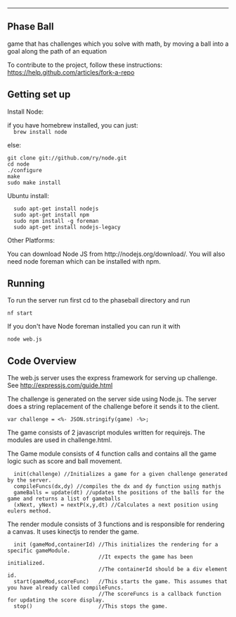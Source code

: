 -------------------
Phase Ball
-------------------

game that has challenges which you solve with math, by moving a ball into a goal along the path of an equation

To contribute to the project, follow these instructions:<br/>
https://help.github.com/articles/fork-a-repo


Getting set up
-------------------

<p>Install Node:</p>
if you have homebrew installed, you can just:

<code>
  brew install node
</code>

else:
```
git clone git://github.com/ry/node.git
cd node
./configure
make
sudo make install
```

<p> Ubuntu install:</p>

```
  sudo apt-get install nodejs
  sudo apt-get install npm
  sudo npm install -g foreman
  sudo apt-get install nodejs-legacy
```

<p> Other Platforms:</p>
You can download Node JS from http://nodejs.org/download/.
You will also need node foreman which can be installed with npm.

Running
------------------
To run the server run first cd to the phaseball directory and run
```
nf start
```

If you don't have Node foreman installed you can run it with
```
node web.js
```

Code Overview
------------------
The web.js server uses the express framework for serving up challenge. See http://expressjs.com/guide.html

The challenge is generated on the server side using Node.js.
The server does a string replacement of the challenge before it sends it to the client.

```
var challenge = <%- JSON.stringify(game) -%>;
```



The game consists of 2 javascript modules written for requirejs. The modules are used in challenge.html.

The Game module consists of 4 function calls and contains all the game logic such as score and ball movement.

```
  init(challenge) //Initializes a game for a given challenge generated by the server.
  compileFuncs(dx,dy) //compiles the dx and dy function using mathjs
  gameBalls = update(dt) //updates the positions of the balls for the game and returns a list of gameballs
  (xNext, yNext) = nextP(x,y,dt) //Calculates a next position using eulers method.
```

The render module consists of 3 functions and is responsible for rendering a canvas.
It uses kinectjs to render the game.
```
  init (gameMod,containerId) //This initializes the rendering for a specific gameModule.
                             //It expects the game has been initialized.
                             //The containerId should be a div element id.
  start(gameMod,scoreFunc)   //This starts the game. This assumes that you have already called compileFuncs.
                             //The scoreFuncs is a callback function for updating the score display.
  stop()                     //This stops the game.
```
